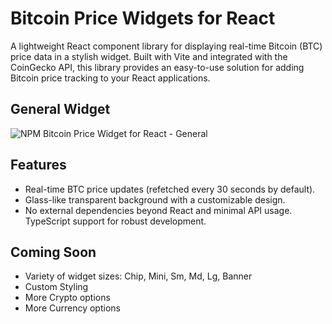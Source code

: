 # Bitcoin Price Widgets for React
A lightweight React component library for displaying real-time Bitcoin (BTC) price data in a stylish widget. Built with Vite and integrated with the CoinGecko API, this library provides an easy-to-use solution for adding Bitcoin price tracking to your React applications.

## General Widget
![NPM Bitcoin Price Widget for React - General](https://imgur.com/a/LtJLF29)

## Features
- Real-time BTC price updates (refetched every 30 seconds by default).
- Glass-like transparent background with a customizable design.
- No external dependencies beyond React and minimal API usage.
TypeScript support for robust development.

## Coming Soon
- Variety of widget sizes: Chip, Mini, Sm, Md, Lg, Banner
- Custom Styling
- More Crypto options
- More Currency options